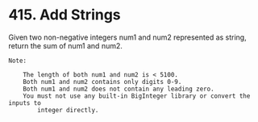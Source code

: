 # 415. Add Strings

Given two non-negative integers num1 and num2 represented as
        string, return the sum of num1 and num2.

    Note:
    
        The length of both num1 and num2 is < 5100.
        Both num1 and num2 contains only digits 0-9.
        Both num1 and num2 does not contain any leading zero.
        You must not use any built-in BigInteger library or convert the inputs to
            integer directly.